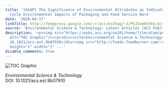 ```yaml
---
title: '[ASAP] The Significance of Environmental Attributes as Indicators of the Life
  Cycle Environmental Impacts of Packaging and Food Service Ware'
date: '2020-04-17'
linkTitle: http://feedproxy.google.com/~r/acs/esthag/~3/PhJXomHnSkk/acs.est.9b07910
source: 'Environmental Science & Technology: Latest Articles (ACS Publications)'
description: '<p><img src="https://pubs.acs.org/na101/home/literatum/publisher/achs/journals/content/esthag/0/esthag.ahead-of-print/acs.est.9b07910/20200417/images/medium/es9b07910_0003.gif"
  alt="TOC Graphic"/></p><div><cite>Environmental Science & Technology</cite></div><div>DOI:
  10.1021/acs.est.9b07910</div><img src="http://feeds.feedburner.com/~r/acs/esthag/~4/PhJXomHnSkk"
  height="1" width="1" ...'
disable_comments: true
---
```

<p><img src="https://pubs.acs.org/na101/home/literatum/publisher/achs/journals/content/esthag/0/esthag.ahead-of-print/acs.est.9b07910/20200417/images/medium/es9b07910_0003.gif" alt="TOC Graphic"/></p><div><cite>Environmental Science & Technology</cite></div><div>DOI: 10.1021/acs.est.9b07910</div><img src="http://feeds.feedburner.com/~r/acs/esthag/~4/PhJXomHnSkk" height="1" width="1" ...